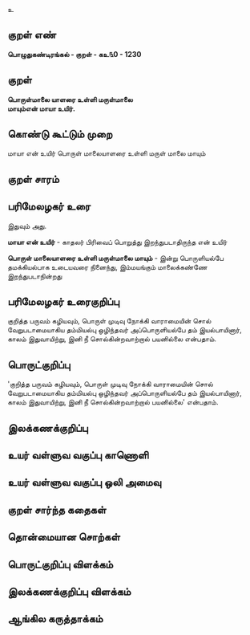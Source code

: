 உ

## குறள் எண் 

**பொழுதுகண்டிரங்கல் - குறள் - கஉ௩0 - 1230**

## குறள் 

**பொருள்மாலை யாளரை உள்ளி மருள்மாலை  
மாயும்என் மாயா உயிர்.** 

## கொண்டு கூட்டும் முறை
மாயா என் உயிர் பொருள் மாலையாளரை உள்ளி மருள் மாலை மாயும் 

## குறள் சாரம் 


## பரிமேலழகர் உரை

இதுவும் அது. 

**மாயா என் உயிர்** - காதலர் பிரிவைப் பொறுத்து இறந்துபடாதிருந்த என் உயிர் 

**பொருள் மாலையாளரை உள்ளி மருள்மாலை மாயும்** - இன்று பொருளியல்பே தமக்கியல்பாக உடையவரை நினைந்து, இம்மயங்கும் மாலைக்கண்ணே இறந்துபடாநின்றது

## பரிமேலழகர் உரைகுறிப்பு   

குறித்த பருவம் கழியவும், பொருள் முடிவு நோக்கி வாராமையின் சொல் வேறுபடாமையாகிய தம்மியல்பு ஒழிந்தவர் அப்பொருளியல்பே தம் இயல்பாயினார், காலம் இதுவாயிற்று, இனி நீ சொல்கின்றவாற்றால் பயனில்லை என்பதாம்.

## பொருட்குறிப்பு 

'குறித்த பருவம் கழியவும், பொருள் முடிவு நோக்கி வாராமையின் சொல் வேறுபடாமையாகிய தம்மியல்பு ஒழிந்தவர் அப்பொருளியல்பே தம் இயல்பாயினார், காலம் இதுவாயிற்று, இனி நீ சொல்கின்றவாற்றால் பயனில்லை' என்பதாம்.

## இலக்கணக்குறிப்பு  


## உயர் வள்ளுவ வகுப்பு காணொளி


## உயர் வள்ளுவ வகுப்பு ஒலி அமைவு 

 
## குறள் சார்ந்த கதைகள் 


## தொன்மையான சொற்கள்


## பொருட்குறிப்பு விளக்கம்


## இலக்கணக்குறிப்பு விளக்கம்


## ஆங்கில கருத்தாக்கம் 


